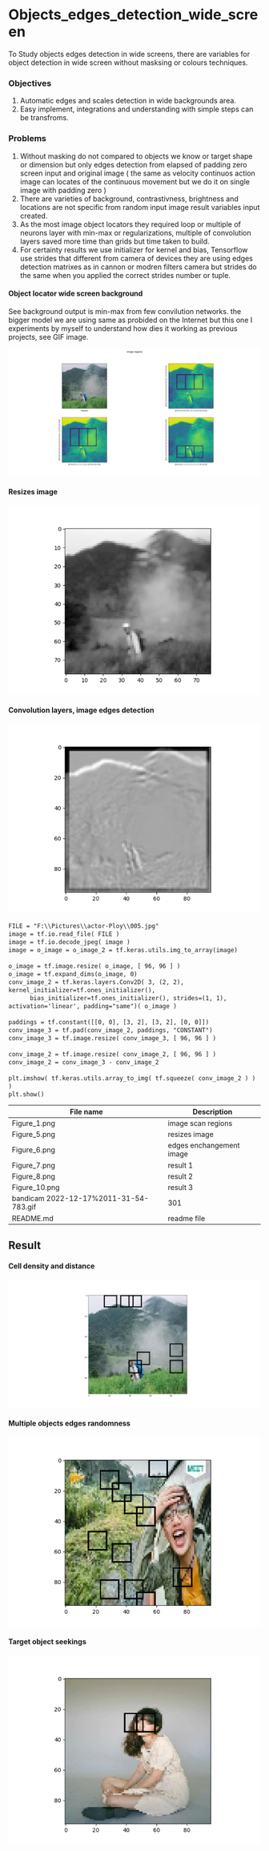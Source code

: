 # Objects_edges_detection_wide_screen

To Study objects edges detection in wide screens, there are variables for object detection in wide screen without masksing or colours techniques.

### Objectives ###

1. Automatic edges and scales detection in wide backgrounds area.
2. Easy implement, integrations and understanding with simple steps can be transfroms.

### Problems ###

1. Without masking do not compared to objects we know or target shape or dimension but only edges detection from elapsed of padding zero screen input and original image ( the same as velocity continuos action image can locates of the continuous movement but we do it on single image with padding zero )
2. There are varieties of background, contrastivness, brightness and locations are not specific from random input image result variables input created.
3. As the most image object locators they required loop or multiple of neurons layer with min-max or regularizations, multiple of convolution layers saved more time than grids but time taken to build.
4. For certainty results we use initializer for kernel and bias, Tensorflow use strides that different from camera of devices they are using edges detection matrixes as in cannon or modren filters camera but strides do the same when you applied the correct strides number or tuple.

#### Object locator wide screen background ####

See background output is min-max from few convilution networks. the bigger model we are using same as probided on the Internet but this one I experiments by myself to understand how dies it working as previous projects, see GIF image.

![Figure 1](https://github.com/jkaewprateep/Objects_edges_detection_wide_screen/blob/main/Figure_1.png "Figure 1")

#### Resizes image ####

![Figure 5](https://github.com/jkaewprateep/Objects_edges_detection_wide_screen/blob/main/Figure_5.png "Figure 5")

#### Convolution layers, image edges detection ####

![Figure 6](https://github.com/jkaewprateep/Objects_edges_detection_wide_screen/blob/main/Figure_6.png "Figure 6")


```
FILE = "F:\\Pictures\\actor-Ploy\\005.jpg"
image = tf.io.read_file( FILE )
image = tf.io.decode_jpeg( image )
image = o_image = o_image_2 = tf.keras.utils.img_to_array(image)

o_image = tf.image.resize( o_image, [ 96, 96 ] )
o_image = tf.expand_dims(o_image, 0)
conv_image_2 = tf.keras.layers.Conv2D( 3, (2, 2), kernel_initializer=tf.ones_initializer(), 
      bias_initializer=tf.ones_initializer(), strides=(1, 1), activation='linear', padding="same")( o_image )

paddings = tf.constant([[0, 0], [3, 2], [3, 2], [0, 0]])
conv_image_3 = tf.pad(conv_image_2, paddings, "CONSTANT")
conv_image_3 = tf.image.resize( conv_image_3, [ 96, 96 ] )

conv_image_2 = tf.image.resize( conv_image_2, [ 96, 96 ] )
conv_image_2 = conv_image_3 - conv_image_2

plt.imshow( tf.keras.utils.array_to_img( tf.squeeze( conv_image_2 ) ) )
plt.show()
```

| File name | Description |
| --- | --- |
| Figure_1.png | image scan regions |
| Figure_5.png | resizes image |
| Figure_6.png | edges enchangement image |
| Figure_7.png | result 1 |
| Figure_8.png | result 2 |
| Figure_10.png | result 3 |
| bandicam 2022-12-17%2011-31-54-783.gif | 301 |
| README.md | readme file |

## Result ##

#### Cell density and distance ####

![Figure 7](https://github.com/jkaewprateep/Objects_edges_detection_wide_screen/blob/main/Figure_7.png "Figure 7")

#### Multiple objects edges randomness ####

![Figure 8](https://github.com/jkaewprateep/Objects_edges_detection_wide_screen/blob/main/Figure_8.png "Figure 8")

#### Target object seekings ####

![Figure 10](https://github.com/jkaewprateep/Objects_edges_detection_wide_screen/blob/main/Figure_10.png "Figure 10")
